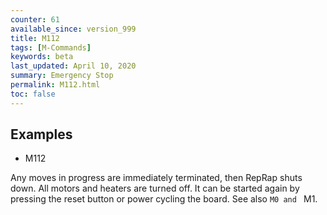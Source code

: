 ```yaml
---
counter: 61
available_since: version_999
title: M112
tags: [M-Commands] 
keywords: beta 
last_updated: April 10, 2020 
summary: Emergency Stop 
permalink: M112.html
toc: false 
---
```



## Examples

* M112

Any moves in progress are immediately terminated, then RepRap shuts down. All motors and heaters are turned off. It can be started again by pressing the reset button or power cycling the board. See also ` M0 and  ` M1.

